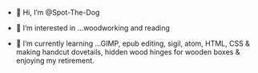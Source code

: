 - 👋 Hi, I’m @Spot-The-Dog
- 👀 I’m interested in ...woodworking and reading

- 🌱 I’m currently learning ...GIMP, epub editing, sigil, atom, HTML, CSS & making handcut dovetails,
     hidden wood hinges for wooden boxes & enjoying my retirement.
<!---
Spot-The-Dog/Spot-The-Dog is a ✨ special ✨ repository because its `README.md` (this file) appears on your GitHub profile.
You can click the Preview link to take a look at your changes.
--->
